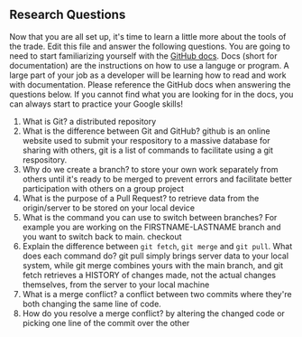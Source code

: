 ## Research Questions 

Now that you are all set up, it's time to learn a little more about the tools of the trade. Edit this file and answer the following questions. You are going to need to start familiarizing yourself with the [GitHub docs](https://docs.github.com/en). Docs (short for documentation) are the instructions on how to use a languge or program. A large part of your job as a developer will be learning how to read and work with documentation. Please reference the GitHub docs when answering the questions below. If you cannot find what you are looking for in the docs, you can always start to practice your Google skills!

1. What is Git?
a distributed repository
2. What is the difference between Git and GitHub?
github is an online website used to submit your respository to a massive database for sharing with others, git is a list of commands to facilitate using a git respository.
3. Why do we create a branch?
to store your own work separately from others until it's ready to be merged to prevent errors and facilitate better participation with others on a group project
4. What is the purpose of a Pull Request?
to retrieve data from the origin/server to be stored on your local device
5. What is the command you can use to switch between branches? For example you are working on the FIRSTNAME-LASTNAME branch and you want to switch back to main.
checkout
6. Explain the difference between `git fetch`, `git merge` and `git pull`. What does each command do?
git pull simply brings server data to your local system, while git merge combines yours with the main branch, and git fetch retrieves a HISTORY of changes made, not the actual changes themselves, from the server to your local machine
7. What is a merge conflict?
a conflict between two commits where they're both changing the same line of code.
8. How do you resolve a merge conflict?
by altering the changed code or picking one line of the commit over the other
